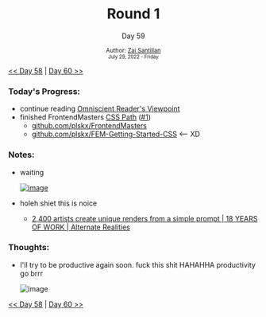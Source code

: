 <div align="center">
    <h1>Round 1</h1>
    <p>Day 59</p>
    <sub>
      Author: <a href="https://github.com/plskz" target="_blank">Zai Santillan</a>
      <br>
      <small>July 29, 2022 - Friday</small>
    </sub>
  </div>

[<< Day 58](day058.md) | [Day 60 >>](day060.md)

### Today's Progress:

- continue reading [Omniscient Reader's Viewpoint](https://anilist.co/manga/119257/Omniscient-Reader/)
- finished FrontendMasters [CSS Path](https://frontendmasters.com/learn/css/) ([#1](https://frontendmasters.com/courses/getting-started-css/))
  - [github.com/plskx/FrontendMasters](https://github.com/plskx/FrontendMasters)
  - [github.com/plskx/FEM-Getting-Started-CSS](https://github.com/plskx/FEM-Getting-Started-CSS) <-- XD

### Notes:

- waiting

  <a href='https://frontendmasters.com/workshops/algorithms/'>![image](https://user-images.githubusercontent.com/57343545/183224335-36ab3b1b-a95f-4650-ab51-51a6efed117a.png)</a>

- holeh shiet this is noice
  - [2,400 artists create unique renders from a simple prompt | 18 YEARS OF WORK | Alternate Realities](https://youtu.be/ZkRjihsMdp8)

### Thoughts:

- I'll try to be productive again soon. fuck this shit HAHAHHA productivity go brrr

  ![image](https://user-images.githubusercontent.com/57343545/183224259-23b1ed58-a429-43df-b3f1-d2d6f6ee4148.png)

[<< Day 58](day058.md) | [Day 60 >>](day060.md)
